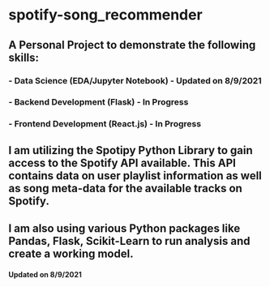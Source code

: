 # spotify-song_recommender

## A Personal Project to demonstrate the following skills:
### - Data Science (EDA/Jupyter Notebook) - Updated on 8/9/2021
### - Backend Development (Flask) - In Progress
### - Frontend Development (React.js) - In Progress
##
## I am utilizing the Spotipy Python Library to gain access to the Spotify API available. This API contains data on user playlist information as well as song meta-data for the available tracks on Spotify.
## I am also using various Python packages like Pandas, Flask, Scikit-Learn to run analysis and create a working model.

#### Updated on 8/9/2021
